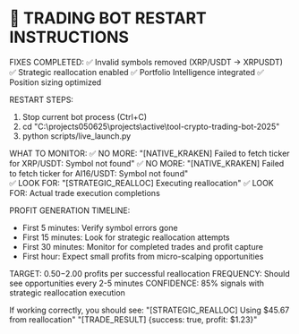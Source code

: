🎯 TRADING BOT RESTART INSTRUCTIONS
=====================================

FIXES COMPLETED:
✅ Invalid symbols removed (XRP/USDT → XRPUSDT)  
✅ Strategic reallocation enabled
✅ Portfolio Intelligence integrated
✅ Position sizing optimized

RESTART STEPS:
1. Stop current bot process (Ctrl+C)
2. cd "C:\projects050625\projects\active\tool-crypto-trading-bot-2025"
3. python scripts/live_launch.py

WHAT TO MONITOR:
✅ NO MORE: "[NATIVE_KRAKEN] Failed to fetch ticker for XRP/USDT: Symbol not found"
✅ NO MORE: "[NATIVE_KRAKEN] Failed to fetch ticker for AI16/USDT: Symbol not found"  
✅ LOOK FOR: "[STRATEGIC_REALLOC] Executing reallocation"
✅ LOOK FOR: Actual trade execution completions

PROFIT GENERATION TIMELINE:
- First 5 minutes: Verify symbol errors gone
- First 15 minutes: Look for strategic reallocation attempts  
- First 30 minutes: Monitor for completed trades and profit capture
- First hour: Expect small profits from micro-scalping opportunities

TARGET: $0.50-$2.00 profits per successful reallocation
FREQUENCY: Should see opportunities every 2-5 minutes
CONFIDENCE: 85% signals with strategic reallocation execution

If working correctly, you should see:
"[STRATEGIC_REALLOC] Using $45.67 from reallocation"
"[TRADE_RESULT] {success: true, profit: $1.23}"
